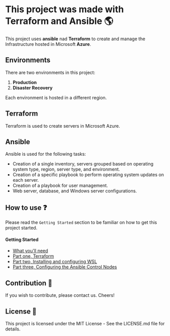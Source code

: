 # This project was made with Terraform and Ansible :earth_americas:

This project uses **ansible** nad **Terraform** to create and manage the Infrastructure hosted in Microsoft **Azure**.

## Environments

There are two environments in this project:

1. **Production**
2. **Disaster Recovery**

Each environment is hosted in a different region.

## Terraform

Terraform is used to create servers in Microsoft Azure.


## Ansible

Ansible is used for the following tasks:

- Creation of a single inventory, servers grouped based on operating system type, region, server type, and environment.
- Creation of a specific playbook to perform operating system updates on each server.
- Creation of a playbook for user management.
- Web server, database, and Windows server configurations.


## How to use :question:

Please read the `Getting Started` section to be familiar on how to get this project started.

#### Getting Started
- [What you'll need](0.%20Getting%20Started/Readme.md)
- [Part one, Terraform](#getting-started/Part1.md )
- [Part two, Installing and configuring WSL](#getting-started/Part2.md)
- [Part three, Configuring the Ansible Control Nodes](#getting-started/Part3.md)


## Contribution :handshake:

If you wish to contribute, please contact us. Cheers!

## License :scroll:

This project is licensed under the MIT License - See the LICENSE.md file for details.
